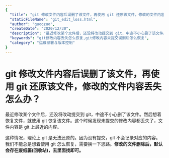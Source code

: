 ```yaml
---
{
  "title": "git 修改文件内容后误删了该文件，再使用 git 还原该文件，修改的文件内容丢失怎么办？",
  "staticFileName": "git_edit_loss.html",
  "author": "guoqzuo",
  "createDate": "2020/12/30",
  "description": "最近修改某个文件后，还没将改动提交到 git，中途不小心删了该文件。然后想着恢复文件，就使用 git 恢复该文件。这个时候发现未提交的修改内容都丢失了，文件内容是 git 上最近的内容。这种情况，理论上 git 是无法还原的。因为没有提交，git 不会记录对应的内容。我们不能总是想着使用 git 怎么恢复，需要换一下思路。**修改的文件删除后，默认会存在废纸篓(回收站)，去里面找即可。**",
  "keywords": "git修改内容丢失怎么恢复,git修改内容未提交误删后怎么恢复",
  "category": "运维部署与版本控制"
}
---
```

# git 修改文件内容后误删了该文件，再使用 git 还原该文件，修改的文件内容丢失怎么办？
最近修改某个文件后，还没将改动提交到 git，中途不小心删了该文件。然后想着恢复文件，就使用 git 恢复该文件。这个时候发现未提交的修改内容都丢失了，文件内容是 git 上最近的内容。

这种情况，理论上 git 是无法还原的。因为没有提交，git 不会记录对应的内容。我们不能总是想着使用 git 怎么恢复，需要换一下思路。**修改的文件删除后，默认会存在废纸篓(回收站)，去里面找即可。**